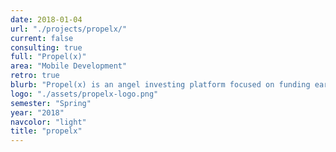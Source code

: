 ```yaml
---
date: 2018-01-04
url: "./projects/propelx/"
current: false
consulting: true
full: "Propel(x)"
area: "Mobile Development"
retro: true
blurb: "Propel(x) is an angel investing platform focused on funding early stage companies that are built around a groundbreaking scientific discovery. We built a cross-platform mobile app written in React Native that allows investors to easily browse and follow startups they're interested in."
logo: "./assets/propelx-logo.png"
semester: "Spring"
year: "2018"
navcolor: "light"
title: "propelx"
---
```

